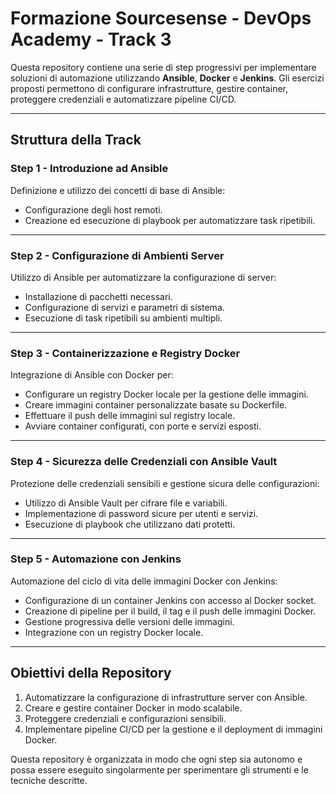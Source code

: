 # Formazione Sourcesense - DevOps Academy - Track 3

Questa repository contiene una serie di step progressivi per implementare soluzioni di automazione utilizzando **Ansible**, **Docker** e **Jenkins**. Gli esercizi proposti permettono di configurare infrastrutture, gestire container, proteggere credenziali e automatizzare pipeline CI/CD.

---

## Struttura della Track

### **Step 1 - Introduzione ad Ansible**
Definizione e utilizzo dei concetti di base di Ansible:
- Configurazione degli host remoti.
- Creazione ed esecuzione di playbook per automatizzare task ripetibili.

---

### **Step 2 - Configurazione di Ambienti Server**
Utilizzo di Ansible per automatizzare la configurazione di server:
- Installazione di pacchetti necessari.
- Configurazione di servizi e parametri di sistema.
- Esecuzione di task ripetibili su ambienti multipli.

---

### **Step 3 - Containerizzazione e Registry Docker**
Integrazione di Ansible con Docker per:
- Configurare un registry Docker locale per la gestione delle immagini.
- Creare immagini container personalizzate basate su Dockerfile.
- Effettuare il push delle immagini sul registry locale.
- Avviare container configurati, con porte e servizi esposti.

---

### **Step 4 - Sicurezza delle Credenziali con Ansible Vault**
Protezione delle credenziali sensibili e gestione sicura delle configurazioni:
- Utilizzo di Ansible Vault per cifrare file e variabili.
- Implementazione di password sicure per utenti e servizi.
- Esecuzione di playbook che utilizzano dati protetti.

---

### **Step 5 - Automazione con Jenkins**
Automazione del ciclo di vita delle immagini Docker con Jenkins:
- Configurazione di un container Jenkins con accesso al Docker socket.
- Creazione di pipeline per il build, il tag e il push delle immagini Docker.
- Gestione progressiva delle versioni delle immagini.
- Integrazione con un registry Docker locale.

---

## Obiettivi della Repository

1. Automatizzare la configurazione di infrastrutture server con Ansible.
2. Creare e gestire container Docker in modo scalabile.
3. Proteggere credenziali e configurazioni sensibili.
4. Implementare pipeline CI/CD per la gestione e il deployment di immagini Docker.

Questa repository è organizzata in modo che ogni step sia autonomo e possa essere eseguito singolarmente per sperimentare gli strumenti e le tecniche descritte.
